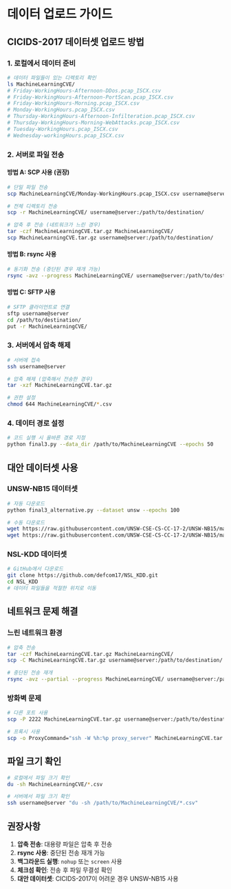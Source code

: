 # 데이터 업로드 가이드

## CICIDS-2017 데이터셋 업로드 방법

### 1. 로컬에서 데이터 준비
```bash
# 데이터 파일들이 있는 디렉토리 확인
ls MachineLearningCVE/
# Friday-WorkingHours-Afternoon-DDos.pcap_ISCX.csv
# Friday-WorkingHours-Afternoon-PortScan.pcap_ISCX.csv
# Friday-WorkingHours-Morning.pcap_ISCX.csv
# Monday-WorkingHours.pcap_ISCX.csv
# Thursday-WorkingHours-Afternoon-Infilteration.pcap_ISCX.csv
# Thursday-WorkingHours-Morning-WebAttacks.pcap_ISCX.csv
# Tuesday-WorkingHours.pcap_ISCX.csv
# Wednesday-workingHours.pcap_ISCX.csv
```

### 2. 서버로 파일 전송

#### 방법 A: SCP 사용 (권장)
```bash
# 단일 파일 전송
scp MachineLearningCVE/Monday-WorkingHours.pcap_ISCX.csv username@server:/path/to/destination/

# 전체 디렉토리 전송
scp -r MachineLearningCVE/ username@server:/path/to/destination/

# 압축 후 전송 (네트워크가 느린 경우)
tar -czf MachineLearningCVE.tar.gz MachineLearningCVE/
scp MachineLearningCVE.tar.gz username@server:/path/to/destination/
```

#### 방법 B: rsync 사용
```bash
# 동기화 전송 (중단된 경우 재개 가능)
rsync -avz --progress MachineLearningCVE/ username@server:/path/to/destination/
```

#### 방법 C: SFTP 사용
```bash
# SFTP 클라이언트로 연결
sftp username@server
cd /path/to/destination/
put -r MachineLearningCVE/
```

### 3. 서버에서 압축 해제
```bash
# 서버에 접속
ssh username@server

# 압축 해제 (압축해서 전송한 경우)
tar -xzf MachineLearningCVE.tar.gz

# 권한 설정
chmod 644 MachineLearningCVE/*.csv
```

### 4. 데이터 경로 설정
```bash
# 코드 실행 시 올바른 경로 지정
python final3.py --data_dir /path/to/MachineLearningCVE --epochs 50
```

## 대안 데이터셋 사용

### UNSW-NB15 데이터셋
```bash
# 자동 다운로드
python final3_alternative.py --dataset unsw --epochs 100

# 수동 다운로드
wget https://raw.githubusercontent.com/UNSW-CSE-CS-CC-17-2/UNSW-NB15/master/data/UNSW_NB15_training-set.csv
wget https://raw.githubusercontent.com/UNSW-CSE-CS-CC-17-2/UNSW-NB15/master/data/UNSW_NB15_testing-set.csv
```

### NSL-KDD 데이터셋
```bash
# GitHub에서 다운로드
git clone https://github.com/defcom17/NSL_KDD.git
cd NSL_KDD
# 데이터 파일들을 적절한 위치로 이동
```

## 네트워크 문제 해결

### 느린 네트워크 환경
```bash
# 압축 전송
tar -czf MachineLearningCVE.tar.gz MachineLearningCVE/
scp -C MachineLearningCVE.tar.gz username@server:/path/to/destination/

# 중단된 전송 재개
rsync -avz --partial --progress MachineLearningCVE/ username@server:/path/to/destination/
```

### 방화벽 문제
```bash
# 다른 포트 사용
scp -P 2222 MachineLearningCVE.tar.gz username@server:/path/to/destination/

# 프록시 사용
scp -o ProxyCommand="ssh -W %h:%p proxy_server" MachineLearningCVE.tar.gz username@server:/path/to/destination/
```

## 파일 크기 확인
```bash
# 로컬에서 파일 크기 확인
du -sh MachineLearningCVE/*.csv

# 서버에서 파일 크기 확인
ssh username@server "du -sh /path/to/MachineLearningCVE/*.csv"
```

## 권장사항

1. **압축 전송**: 대용량 파일은 압축 후 전송
2. **rsync 사용**: 중단된 전송 재개 가능
3. **백그라운드 실행**: `nohup` 또는 `screen` 사용
4. **체크섬 확인**: 전송 후 파일 무결성 확인
5. **대안 데이터셋**: CICIDS-2017이 어려운 경우 UNSW-NB15 사용


